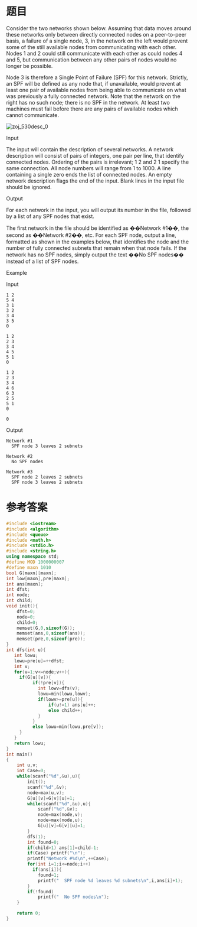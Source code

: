 # 题目
Consider the two networks shown below. Assuming that data moves around these networks only between directly connected nodes on a peer-to-peer basis, a failure of a single node, 3, in the network on the left would prevent some of the still available nodes from communicating with each other. Nodes 1 and 2 could still communicate with each other as could nodes 4 and 5, but communication between any other pairs of nodes would no longer be possible.

Node 3 is therefore a Single Point of Failure (SPF) for this network. Strictly, an SPF will be defined as any node that, if unavailable, would prevent at least one pair of available nodes from being able to communicate on what was previously a fully connected network. Note that the network on the right has no such node; there is no SPF in the network. At least two machines must fail before there are any pairs of available nodes which cannot communicate.

![zoj_530desc_0](http://uploadfiles.nowcoder.com/probs/acm/zoj_530desc_0.jpg)

Input

The input will contain the description of several networks. A network description will consist of pairs of integers, one pair per line, that identify connected nodes. Ordering of the pairs is irrelevant; 1 2 and 2 1 specify the same connection. All node numbers will range from 1 to 1000. A line containing a single zero ends the list of connected nodes. An empty network description flags the end of the input. Blank lines in the input file should be ignored.


Output

For each network in the input, you will output its number in the file, followed by a list of any SPF nodes that exist.

The first network in the file should be identified as ��Network #1��, the second as ��Network #2��, etc. For each SPF node, output a line, formatted as shown in the examples below, that identifies the node and the number of fully connected subnets that remain when that node fails. If the network has no SPF nodes, simply output the text ��No SPF nodes�� instead of a list of SPF nodes.


Example

Input
```
1 2
5 4
3 1
3 2
3 4
3 5
0

1 2
2 3
3 4
4 5
5 1
0

1 2
2 3
3 4
4 6
6 3
2 5
5 1
0

0
```
Output
```
Network #1
  SPF node 3 leaves 2 subnets

Network #2
  No SPF nodes

Network #3
  SPF node 2 leaves 2 subnets
  SPF node 3 leaves 2 subnets
```

# 参考答案
```c++
#include <iostream>
#include <algorithm>
#include <queue>
#include <math.h>
#include <stdio.h>
#include <string.h>
using namespace std;
#define MOD 1000000007
#define maxn 1010
bool G[maxn][maxn];
int low[maxn],pre[maxn];
int ans[maxn];
int dfst;
int node;
int child;
void init(){
    dfst=0;
    node=0;
    child=0;
    memset(G,0,sizeof(G));
    memset(ans,0,sizeof(ans));
    memset(pre,0,sizeof(pre));
}
int dfs(int u){
   int lowu;
   lowu=pre[u]=++dfst;
   int v;
   for(v=1;v<=node;v++){
     if(G[u][v]){
          if(!pre[v]){
            int lowv=dfs(v);
            lowu=min(lowu,lowv);
            if(lowv>=pre[u]){
                if(u!=1) ans[u]++;
                else child++;
            }
          }
          else lowu=min(lowu,pre[v]);
     }
   }
   return lowu;
}
int main()
{
    int u,v;
    int Case=0;
    while(scanf("%d",&u),u){
        init();
        scanf("%d",&v);
        node=max(u,v);
        G[u][v]=G[v][u]=1;
        while(scanf("%d",&u),u){
            scanf("%d",&v);
            node=max(node,v);
            node=max(node,u);
            G[u][v]=G[v][u]=1;
        }
        dfs(1);
        int found=0;
        if(child>1) ans[1]=child-1;
        if(Case) printf("\n");
        printf("Network #%d\n",++Case);
        for(int i=1;i<=node;i++)
          if(ans[i]){
            found=1;
            printf("  SPF node %d leaves %d subnets\n",i,ans[i]+1);
        }
        if(!found)
            printf("  No SPF nodes\n");
    }

    return 0;
}



